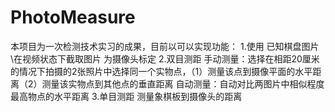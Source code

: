 # PhotoMeasure
本项目为一次检测技术实习的成果，目前以可以实现功能：
1.使用 已知棋盘图片\在视频状态下截取图片 为摄像头标定
2.双目测距
	手动测量：选择在相距20厘米的情况下拍摄的2张照片中选择同一个实物点，（1）测量该点到摄像平面的水平距离（2）测量该实物点到其他点的垂直距离 
	自动测量：自动对比两图片中相似程度最高物点的水平距离
3.单目测距
	测量象棋板到摄像头的距离
